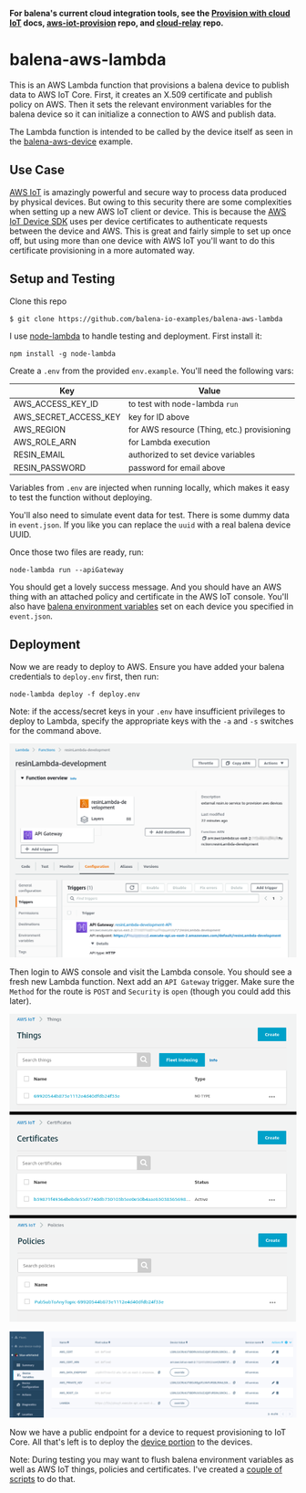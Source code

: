 **For balena's current cloud integration tools, see the [Provision with cloud IoT](https://www.balena.io/docs/learn/develop/cloud-iot-provisioning/aws/) docs, [aws-iot-provision](https://github.com/balena-io-examples/aws-iot-provision) repo, and [cloud-relay](https://github.com/balena-io-examples/cloud-relay) repo.**

# balena-aws-lambda

This is an AWS Lambda function that provisions a balena device to publish data to AWS IoT Core. First, it creates an X.509 certificate and publish policy on AWS. Then it sets the relevant environment variables for the balena device so it can initialize a connection to AWS and publish data.

The Lambda function is intended to be called by the device itself as seen in the [balena-aws-device](https://github.com/balena-io-examples/balena-aws-device) example.

## Use Case

[AWS IoT](https://aws.amazon.com/iot/how-it-works/) is amazingly powerful and secure way to process data produced by physical devices. But owing to this security there are some complexities when setting up a new AWS IoT client or device. This is because the [AWS IoT Device SDK](http://docs.aws.amazon.com/iot/latest/developerguide/iot-sdks.html) uses per device certificates to authenticate requests between the device and AWS. This is great and fairly simple to set up once off, but using more than one device with AWS IoT you'll want to do this certificate provisioning in a more automated way.

## Setup and Testing

Clone this repo
```
$ git clone https://github.com/balena-io-examples/balena-aws-lambda
```

I use [node-lambda](https://github.com/motdotla/node-lambda) to handle testing and deployment. First install it:

```
npm install -g node-lambda
```

Create a `.env` from the provided `env.example`. You'll need the following vars:

| Key                   | Value |
|-----------------------| ----- |
| AWS_ACCESS_KEY_ID     | to test with node-lambda `run` |
| AWS_SECRET_ACCESS_KEY | key for ID above |
| AWS_REGION            | for AWS resource (Thing, etc.) provisioning |
| AWS_ROLE_ARN          | for Lambda execution |
| RESIN_EMAIL           | authorized to set device variables |
| RESIN_PASSWORD        | password for email above |

Variables from `.env` are injected when running locally, which makes it easy to test the function without deploying.

You'll also need to simulate event data for test. There is some dummy data in `event.json`. If you like you can replace the `uuid` with a real balena device UUID.

Once those two files are ready, run:

```
node-lambda run --apiGateway
```

You should get a lovely success message. And you should have an AWS thing with an attached policy and certificate in the AWS IoT console. You'll also have [balena environment variables](http://balena.io/docs/learn/manage/serv-vars/#device-environment-and-service-variables) set on each device you specified in `event.json`.

## Deployment

Now we are ready to deploy to AWS. Ensure you have added your balena credentials to `deploy.env` first, then run:

```
node-lambda deploy -f deploy.env
```

Note: if the access/secret keys in your `.env` have insufficient privileges to deploy to Lambda, specify the appropriate keys with the `-a` and `-s` switches for the command above.

![lambdaTrigger](/docs/lambdaTrigger.png)

Then login to AWS console and visit the Lambda console. You should see a fresh new Lambda function. Next add an `API Gateway` trigger. Make sure the `Method` for the route is `POST` and `Security` is `open` (though you could add this later).

![lambdaTrigger](/docs/awsIoT.png)

![balenaEnvars](/docs/balenaEnvars.png)

Now we have a public endpoint for a device to request provisioning to IoT Core.
All that's left is to deploy the [device portion](https://github.com/balena-io-examples/balena-aws-device) to the devices.

Note: During testing you may want to flush balena environment variables as well as AWS IoT things, policies and certificates. I've created a [couple of scripts](https://github.com/craig-mulligan/aws-reset-scripts) to do that.
